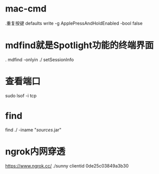 # mac-cmd

.重复按键
defaults write -g ApplePressAndHoldEnabled -bool false

# mdfind就是Spotlight功能的终端界面
. mdfind -onlyin ./ setSessionInfo

# 查看端口
sudo lsof -i tcp

# find
find ./ -iname "*sources*.jar"

# ngrok内网穿透 
https://www.ngrok.cc/
./sunny clientid 0de25c03849a3b30
